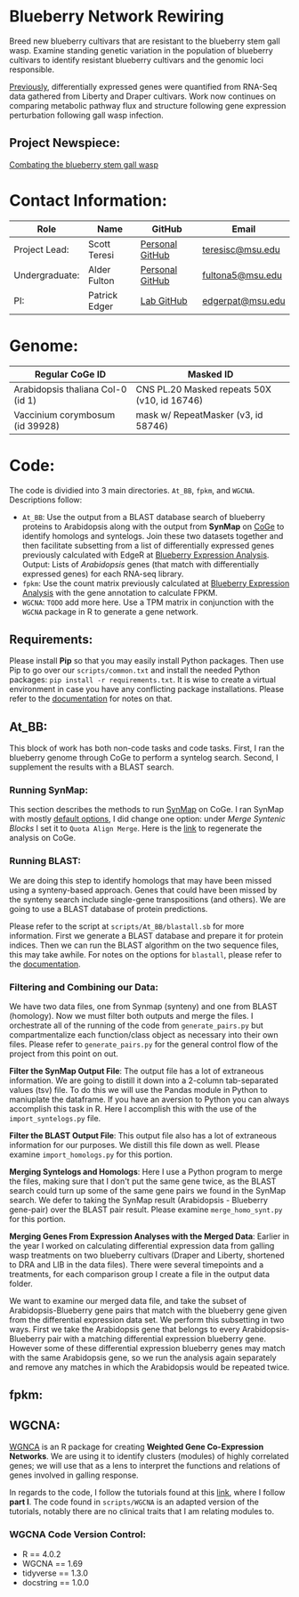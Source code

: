 # Blueberry Network Rewiring
Breed new blueberry cultivars that are resistant to the blueberry stem gall wasp. Examine standing genetic variation in the population of blueberry cultivars to identify resistant blueberry cultivars and the genomic loci responsible.


[Previously](https://github.com/EdgerLab/Blueberry_RNA_Seq_Expression_Analysis), differentially expressed genes were quantified from RNA-Seq data gathered from Liberty and Draper cultivars. Work now continues on comparing metabolic pathway flux and structure following gene expression perturbation following gall wasp infection.

## Project Newspiece:
[Combating the blueberry stem gall wasp](https://www.canr.msu.edu/news/combating-the-blueberry-stem-gall-wasp#:~:text=The%20blueberry%20stem%20gall%20wasp%20is%20a%20tiny%20insect%20that,shoot%20and%20decreases%20fruit%20production.)


# Contact Information:
| Role          | Name          | GitHub                                                  | Email              |
|---------------|---------------|---------------------------------------------------------|--------------------|
| Project Lead: | Scott Teresi  | [Personal GitHub](https://github.com/huckleberry-hound) | <teresisc@msu.edu> |
| Undergraduate: | Alder Fulton  | [Personal GitHub](https://github.com/Alder-pixel) | <fultona5@msu.edu> |
| PI:           | Patrick Edger | [Lab GitHub](https://github.com/EdgerLab)               | <edgerpat@msu.edu> |

# Genome:
| Regular CoGe ID                   | Masked ID                                    |
|-----------------------------------|----------------------------------------------|
| Arabidopsis thaliana Col-0 (id 1) | CNS PL.20 Masked repeats 50X (v10, id 16746) |
| Vaccinium corymbosum (id 39928)   | mask w/ RepeatMasker (v3, id 58746)          |

# Code:
The code is dividied into 3 main directories. `At_BB`, `fpkm`, and `WGCNA`. Descriptions follow:

- `At_BB`: Use the output from a BLAST database search of blueberry proteins to Arabidopsis along with the output from **SynMap** on [CoGe](https://genomevolution.org/CoGe/SynMap.pl) to identify homologs and syntelogs. Join these two datasets together and then facilitate subsetting from a list of differentially expressed genes previously calculated with EdgeR at [Blueberry Expression Analysis](https://github.com/EdgerLab/Blueberry_RNA_Seq_Expression_Analysis). Output: Lists of *Arabidopsis* genes (that match with differentially expressed genes) for each RNA-seq library.
- `fpkm`: Use the count matrix previously calculated at [Blueberry Expression Analysis](https://github.com/EdgerLab/Blueberry_RNA_Seq_Expression_Analysis) with the gene annotation to calculate FPKM.
- `WGCNA`: `TODO` add more here. Use a TPM matrix in conjunction with the `WGCNA` package in R to generate a gene network.

## Requirements:
Please install **Pip** so that you may easily install Python packages. Then use Pip to go over our `scripts/common.txt` and install the needed Python packages: `pip install -r requirements.txt`. It is wise to create a virtual environment in case you have any conflicting package installations. Please refer to the [documentation](https://packaging.python.org/guides/installing-using-pip-and-virtual-environments/) for notes on that.

## At_BB:
This block of work has both non-code tasks and code tasks. First, I ran the blueberry genome through CoGe to perform a syntelog search. Second, I supplement the results with a BLAST search.

### Running SynMap:
This section describes the methods to run [SynMap](https://genomevolution.org/CoGe/SynMap.pl) on CoGe. I ran SynMap with mostly [default options](https://genomevolution.org/wiki/index.php/SynMap), I did change one option: under *Merge Syntenic Blocks* I set it to `Quota Align Merge`. Here is the [link](https://genomevolution.org/r/1ejoj) to regenerate the analysis on CoGe.

### Running BLAST:
We are doing this step to identify homologs that may have been missed using a synteny-based approach. Genes that could have been missed by the synteny search include single-gene transpositions (and others). We are going to use a BLAST database of protein predictions.

Please refer to the script at `scripts/At_BB/blastall.sb` for more information. First we generate a BLAST database and prepare it for protein indices. Then we can run the BLAST algorithm on the two sequence files, this may take awhile. For notes on the options for `blastall`, please refer to the [documentation](https://www.ncbi.nlm.nih.gov/Class/BLAST/blastallopts.txt).

### Filtering and Combining our Data:
We have two data files, one from Synmap (synteny) and one from BLAST (homology). Now we must filter both outputs and merge the files. I orchestrate all of the running of the code from `generate_pairs.py` but compartmentalize each function/class object as necessary into their own files. Please refer to `generate_pairs.py` for the general control flow of the project from this point on out.

**Filter the SynMap Output File**:
The output file has a lot of extraneous information. We are going to distill it down into a 2-column tab-separated values (tsv) file. To do this we will use the Pandas module in Python to maniuplate the dataframe. If you have an aversion to Python you can always accomplish this task in R. Here I accomplish this with the use of the `import_syntelogs.py` file.

**Filter the BLAST Output File**:
This output file also has a lot of extraneous information for our purposes. We distill this file down as well. Please examine `import_homologs.py` for this portion.

**Merging Syntelogs and Homologs**:
Here I use a Python program to merge the files, making sure that I don't put the same gene twice, as the BLAST search could turn up some of the same gene pairs we found in the SynMap search. We defer to taking the SynMap result (Arabidopsis - Blueberry gene-pair) over the BLAST pair result. Please examine `merge_homo_synt.py` for this portion.


**Merging Genes From Expression Analyses with the Merged Data**:
Earlier in the year I worked on calculating differential expression data from galling wasp treatments on two blueberry cultivars (Draper and Liberty, shortened to DRA and LIB in the data files). There were several timepoints and a treatments, for each comparison group I create a file in the output data folder. 

We want to examine our merged data file, and take the subset of Arabidopsis-Blueberry gene pairs that match with the blueberry gene given from the differential expression data set. We perform this subsetting in two ways. First we take the Arabidopsis gene that belongs to every Arabidopsis-Blueberry pair with a matching differential expression blueberry gene. However some of these differential expression blueberry genes may match with the same Arabidopsis gene, so we run the analysis again separately and remove any matches in which the Arabidopsis would be repeated twice.

## fpkm:

## WGCNA:
[WGNCA](https://horvath.genetics.ucla.edu/html/CoexpressionNetwork/Rpackages/WGCNA/index.html) is an R package for creating **Weighted Gene Co-Expression Networks**. We are using it to identify clusters (modules) of highly correlated genes; we will use that as a lens to interpret the functions and relations of genes involved in galling response.

In regards to the code, I follow the tutorials found at this [link](https://horvath.genetics.ucla.edu/html/CoexpressionNetwork/Rpackages/WGCNA/Tutorials/), where I follow **part I**. The code found in `scripts/WGCNA` is an adapted version of the tutorials, notably there are no clinical traits that I am relating modules to.

### WGCNA Code Version Control:
* R == 4.0.2
* WGCNA == 1.69
* tidyverse == 1.3.0
* docstring == 1.0.0
